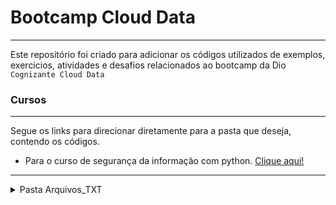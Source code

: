 # Bootcamp Cloud Data
---

Este repositório foi criado para adicionar os códigos utilizados de exemplos, exercícios, atividades e desafios relacionados ao bootcamp da Dio `Cognizante Cloud Data`

<!--referencias e links-->
[Curso_Segurança_informacao]: Seguranca_informacao_com_python/

### Cursos
---

Segue os links para direcionar diretamente para a pasta que deseja, contendo os códigos.

- Para o curso de segurança da informação com python. [Clique aqui!][Curso_Segurança_informacao]


---
<details>
<summary>Pasta Arquivos_TXT</summary>

> Essa pasta contém arquivos de texto que foram usados em algumas das aulas do curso.
</details>



